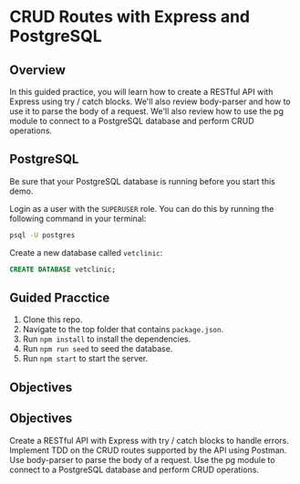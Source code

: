 # CRUD Routes with Express and PostgreSQL

## Overview

In this guided practice, you will learn how to create a RESTful API with Express using try / catch blocks. We'll also review body-parser and how to use it to parse the body of a request. We'll also review how to use the pg module to connect to a PostgreSQL database and perform CRUD operations.

## PostgreSQL

Be sure that your PostgreSQL database is running before you start this demo.

Login as a user with the `SUPERUSER` role. You can do this by running the following command in your terminal:

```bash
psql -U postgres
```

Create a new database called `vetclinic`:

```sql
CREATE DATABASE vetclinic;
```

## Guided Pracctice
1. Clone this repo. 
2. Navigate to the top folder that contains `package.json`.
3. Run `npm install` to install the dependencies.
4. Run `npm run seed` to seed the database.
5. Run `npm start` to start the server.

## Objectives

## Objectives

Create a RESTful API with Express with try / catch blocks to handle errors. Implement TDD on the CRUD routes supported by the API using Postman. Use body-parser to parse the body of a request. Use the pg module to connect to a PostgreSQL database and perform CRUD operations.

